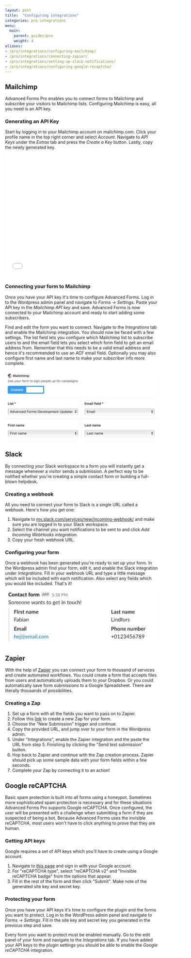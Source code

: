 ```yaml
---
layout: post
title:  "Configuring integrations"
categories: pro integrations
menu:
  main:
    parent: guides/pro
    weight: 4
aliases:
- /pro/integrations/configuring-mailchimp/
- /pro/integrations/connecting-zapier/
- /pro/integrations/setting-up-slack-notifications/
- /pro/integrations/configuring-google-recaptcha/
---
```


## Mailchimp

Advanced Forms Pro enables you to connect forms to Mailchimp and subscribe your visitors to Mailchimp lists. Configuring Mailchimp is easy, all you need is an API key.

### Generating an API Key

Start by logging in to your Mailchimp account on mailchimp.com. Click your profile name in the top right corner and select *Account*. Navigate to *API Keys* under the *Extras* tab and press the *Create a Key* button. Lastly, copy the newly generated key.

<iframe src="//fast.wistia.net/embed/iframe/0x8n36j330" allowtransparency="true" frameborder="0" scrolling="no" class="wistia_embed" name="wistia_embed" allowfullscreen="allowfullscreen" mozallowfullscreen="mozallowfullscreen" webkitallowfullscreen="webkitallowfullscreen" oallowfullscreen="oallowfullscreen" msallowfullscreen="msallowfullscreen" width="600" height="400"></iframe>

### Connecting your form to Mailchimp

Once you have your API key it's time to configure Advanced Forms. Log in to the Wordpress admin panel and navigate to *Forms* → *Settings*. Paste your API key in the *Mailchimp API key* and save. Advanced Forms is now connected to your Mailchimp account and ready to start adding some subscribers.

Find and edit the form you want to connect. Navigate to the *Integrations* tab and enable the Mailchimp integration. You should now be faced with a few settings. The list field lets you configure which Mailchimp list to subscribe users to and the email field lets you select which form field to get an email address from. Remember that this needs to be a valid email address and hence it's recommended to use an ACF email field. Optionally you may also configure first name and last name to make your subscriber info more complete.

![Mailchimp form settings](/images/mailchimp-settings.png)

## Slack

By connecting your Slack workspace to a form you will instantly get a message whenever a visitor sends a submission. A perfect way to be notified whether you're creating a simple contact form or building a full-blown helpdesk.

### Creating a webhook

All you need to connect your form to Slack is a single URL called a webhook. Here's how you get one:

1. Navigate to [my.slack.com/services/new/incoming-webhook/](https://my.slack.com/services/new/incoming-webhook/) and make sure you are logged in to your Slack workspace.
2. Select the channel you want notifications to be sent to and click *Add Incoming WebHooks integration*.
3. Copy your fresh webhook URL.

### Configuring your form

Once a webhook has been generated you're ready to set up your form. In the Wordpress admin find your form, edit it, and enable the Slack integration under *Integrations*. Fill in your webhook URL and type a little message which will be included with each notification. Also select any fields which you would like included. That's it!

![Example of a Slack notification](/images/slack-notification.png)

## Zapier

With the help of [Zapier](https://zapier.com) you can connect your form to thousand of services and create automated workflows. You could create a form that accepts files from users and automatically uploads them to your Dropbox. Or you could automatically save form submissions to a Google Spreadsheet. There are literally thousands of possibilities.

### Creating a Zap

1. Set up a form with all the fields you want to pass on to Zapier.
1. Follow this [link](https://zapier.com/developer/invite/66711/01f290c023c6caeb5201b57663c0af01/) to create a new Zap for your form.
2. Choose the "New Submission" trigger and continue.
3. Copy the provided URL,  and jump over to your form in the Wordpress admin.
4. Under "Integrations", enable the Zapier integration and the paste the URL from step 5. Finishing by clicking the "Send test submission" button.
5. Hop back to Zapier and continue with the Zap creation process. Zapier should pick up some sample data with your form fields within a few seconds.
6. Complete your Zap by connecting it to an action!

## Google reCAPTCHA

Basic spam protection is built into all forms using a honeypot. Sometimes more sophisticated spam protection is necessary and for these situations Advanced Forms Pro supports Google reCAPTCHA. Once configured, the user will be presented with a challenge when submitting a form if they are suspected of being a bot. Because Advanced Forms uses the invisible reCAPTCHA, most users won't have to click anything to prove that they are human.

### Getting API keys

Google requires a set of API keys which you'll have to create using a Google account.

1. Navigate to [this page](https://www.google.com/recaptcha/admin/create) and sign in with your Google account.
2. For "reCAPTCHA type", select "reCAPTCHA v2" and "Invisible reCAPTCHA badge" from the options that appear.
3. Fill in the rest of the form and then click "Submit". Make note of the generated site key and secret key.

### Protecting your form

Once you have your API keys it's time to configure the plugin and the forms you want to protect. Log in to the WordPress admin panel and navigate to *Forms* → *Settings*. Fill in the site key and secret key you generated in the previous step and save.

Every form you want to protect must be enabled manually. Go to the edit panel of your form and navigate to the *Integrations* tab. If you have added your API keys to the plugin settings you should be able to enable the *Google reCAPTCHA* integration.